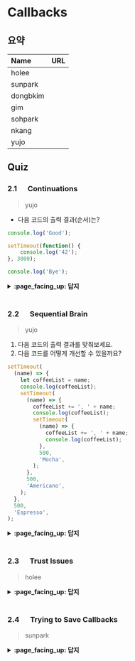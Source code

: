 # Callbacks

## 요약
| Name | URL |
|:---|:---|
| holee |  |
| sunpark |  |
| dongbkim |  |
| gim |  |
| sohpark |  |
| nkang |  |
| yujo |  |

## Quiz

### 2.1 　  Continuations

> yujo

- 다음 코드의 출력 결과(순서)는?


```js
console.log('Good');

setTimeout(function() {
	console.log('42');
}, 3000);

console.log('Bye');
```


<details>
<summary> <b> :page_facing_up: 답지 </b>  </summary>
<div markdown="1">

`Good Bye 42`

</div>
</details>
<br>

### 2.2 　  Sequential Brain

> yujo

1. 다음 코드의 출력 결과를 맞춰보세요.
2. 다음 코드를 어떻게 개선할 수 있을까요?

```js
setTimeout(
  (name) => {
    let coffeeList = name;
    console.log(coffeeList);
    setTimeout(
      (name) => {
        coffeeList += ', ' + name;
        console.log(coffeeList);
        setTimeout(
          (name) => {
            coffeeList += ', ' + name;
            console.log(coffeeList);
          },
          500,
          'Mocha',
        );
      },
      500,
      'Americano',
    );
  },
  500,
  'Espresso',
);
```

<details>
<summary> <b> :page_facing_up: 답지 </b>  </summary>
<div markdown="1">

1. 'Espresso' -> 'Espresso, Americano' -> 'Espresso, Americano, Mocha'
2. Promise, generator, async/await 

</div>
</details>
<br>

### 2.3 　  Trust Issues

> holee

<details>
<summary> <b> :page_facing_up: 답지 </b>  </summary>
<div markdown="1">



</div>
</details>
<br>

### 2.4 　  Trying to Save Callbacks

> sunpark

<details>
<summary> <b> :page_facing_up: 답지 </b>  </summary>
<div markdown="1">



</div>
</details>
<br>

